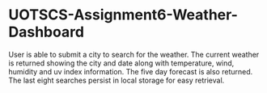 # UOTSCS-Assignment6-Weather-Dashboard

User is able to submit a city to search for the weather. The current weather is returned showing the city and date along with temperature, wind, humidity and uv index information. The five day forecast is also returned. The last eight searches persist in local storage for easy retrieval.